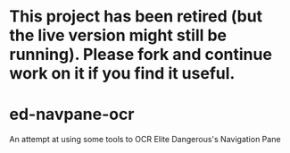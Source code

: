 **This project has been retired (but the live version might still be running).  Please fork and continue work on it if you find it useful.**
===

# ed-navpane-ocr
An attempt at using some tools to OCR Elite Dangerous's Navigation Pane

